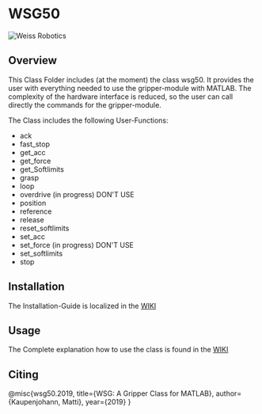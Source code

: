 # WSG50
    
![Weiss Robotics](https://www.weiss-robotics.com/wp-content/uploads/2015/10/Logo-Symbol-Weiss-Robotics.png "Weiss Robotics Logo")

## Overview
This Class Folder includes (at the moment) the class wsg50. It provides the  user with everything needed to use the gripper-module with MATLAB. The complexity of the hardware interface is reduced, so the user can call directly the commands for the gripper-module.

The Class includes the following User-Functions:

* ack
* fast_stop
* get_acc
* get_force
* get_Softlimits
* grasp
* loop
* overdrive (in progress) DON'T USE
* position
* reference
* release
* reset_softlimits
* set_acc
* set_force (in progress) DON'T USE
* set_softlimits
* stop

## Installation
The Installation-Guide is localized in the [WIKI](https://git.lit.fh-dortmund.de/rvc/weiss_tools/wsg50/wikis/home)
## Usage
The Complete explanation how to use the class is found in the [WIKI](https://git.lit.fh-dortmund.de/rvc/weiss_tools/wsg50/wikis/home/usage)
## Citing
@misc{wsg50.2019, title={WSG: A Gripper Class for MATLAB}, author={Kaupenjohann, Matti}, year={2019} }
